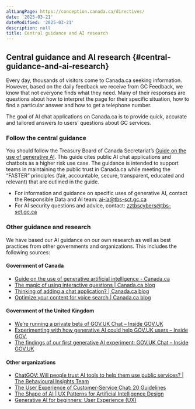 ```yaml
---
altLangPage: https://conception.canada.ca/directives/
date: '2025-03-21'
dateModified: '2025-03-21'
description: null
title: Central guidance and AI research
---
```


## Central guidance and AI research {#central-guidance-and-ai-research}

Every day, thousands of visitors come to Canada.ca seeking information. However, based on the daily feedback we receive from GC Feedback, we know that not everyone finds what they need. Many of their responses are questions about how to interpret the page for their specific situation, how to find a particular answer and how to get a telephone number.

The goal of AI chat applications on Canada.ca is to provide quick, accurate and tailored answers to users' questions about GC services.

### Follow the central guidance

You should follow the Treasury Board of Canada Secretariat’s [Guide on the use of generative AI](https://www.canada.ca/en/government/system/digital-government/digital-government-innovations/responsible-use-ai/guide-use-generative-ai.html). This guide cites public AI chat applications and chatbots as a higher risk use case. The guidance is intended to support teams in maintaining the public trust in Canada.ca while meeting the “FASTER” principles (fair, accountable, secure, transparent, educated and relevant) that are outlined in the guide.

* For information and guidance on specific uses of generative AI, contact the Responsible Data and AI team: [ai-ia@tbs-sct.gc.ca](mailto:ai-ia@tbs-sct.gc.ca)   
* For AI security questions and advice, contact: [zztbscybers@tbs-sct.gc.ca](mailto:zztbscybers@tbs-sct.gc.ca) 

### Other guidance and research 

We have based our AI guidance on our own research as well as best practices from other governments and organizations. This includes the following sources: 

#### Government of Canada

<ul>
  <li><a href="https://www.canada.ca/en/government/system/digital-government/digital-government-innovations/responsible-use-ai/guide-use-generative-ai.html">Guide on the use of generative artificial intelligence - Canada.ca</a></li>
  <li><a href="https://blog.canada.ca/2021/04/08/using-interactive-questions.html">The magic of using interactive questions | Canada.ca blog</a></li>
  <li><a href="https://blog.canada.ca/2022/02/07/chatbots.html">Thinking of adding a chat application? | Canada.ca blog</a></li>
  <li><a href="https://blog.canada.ca/2020/01/28/voice-search-optimization.html">Optimize your content for voice search | Canada.ca blog</a></li>
</ul>

#### Government of the United Kingdom 

<ul>
  <li><a href="https://insidegovuk.blog.gov.uk/2024/11/05/were-running-a-private-beta-of-gov-uk-chat/">We’re running a private beta of GOV.UK Chat – Inside GOV.UK</a></li>
  <li><a href="https://insidegovuk.blog.gov.uk/2024/01/18/experimenting-with-how-generative-ai-could-help-gov-uk-users/">Experimenting with how generative AI could help GOV.UK users – Inside GOV.</a></li>
  <li><a href="https://insidegovuk.blog.gov.uk/2024/01/18/the-findings-of-our-first-generative-ai-experiment-gov-uk-chat/">The findings of our first generative AI experiment: GOV.UK Chat – Inside GOV.UK</a></li>
</ul>

#### Other organizations

<ul>
  <li><a href="https://www.bi.team/blogs/chatgov-will-people-trust-ai-tools-to-help-them-use-public-services/">ChatGOV: Will people trust AI tools to help them use public services? | The Behavioural Insights Team</a></li>
  <li><a href="https://www.nngroup.com/articles/chat-ux/">The User Experience of Customer-Service Chat: 20 Guidelines</a></li>
  <li><a href="https://www.shapeof.ai/#:~:text=The%20Shape%20of%20AI&text=How%20will%20patterns%20and%20experiences,is%20more%20important%20than%20ever">The Shape of AI | UX Patterns for Artificial Intelligence Design</a></li>
  <li><a href="https://microsoft.github.io/generative-ai-for-beginners/#/07-building-chat-applications/README?wt.mc_id=academic-105485-koreyst&id=user-experience-ux">Generative AI for beginners: User Experience (UX)</a></li>
</ul>
